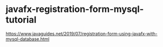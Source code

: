 # javafx-registration-form-mysql-tutorial

https://www.javaguides.net/2019/07/registration-form-using-javafx-with-mysql-database.html
